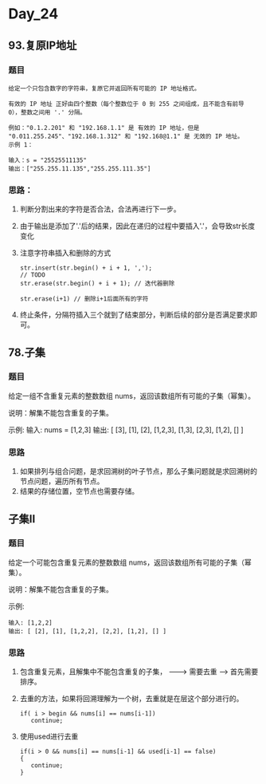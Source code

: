 # Day_24

## 93.复原IP地址

### 题目
```
给定一个只包含数字的字符串，复原它并返回所有可能的 IP 地址格式。

有效的 IP 地址 正好由四个整数（每个整数位于 0 到 255 之间组成，且不能含有前导 0），整数之间用 '.' 分隔。

例如："0.1.2.201" 和 "192.168.1.1" 是 有效的 IP 地址，但是 "0.011.255.245"、"192.168.1.312" 和 "192.168@1.1" 是 无效的 IP 地址。
示例 1：

输入：s = "25525511135"
输出：["255.255.11.135","255.255.111.35"]
```

### 思路：

1. 判断分割出来的字符是否合法，合法再进行下一步。

2. 由于输出是添加了'.'后的结果，因此在递归的过程中要插入'.'，会导致str长度变化

3. 注意字符串插入和删除的方式

   ```
   str.insert(str.begin() + i + 1, ',');
   // TODO
   str.erase(str.begin() + i + 1); // 迭代器删除

   str.erase(i+1) // 删除i+1后面所有的字符
   ```

4. 终止条件，分隔符插入三个就到了结束部分，判断后续的部分是否满足要求即可。



## 78.子集

### 题目

给定一组不含重复元素的整数数组 nums，返回该数组所有可能的子集（幂集）。

说明：解集不能包含重复的子集。

示例: 输入: nums = [1,2,3] 输出: [ [3],  [1],  [2],  [1,2,3],  [1,3],  [2,3],  [1,2],  [] ]

### 思路

1. 如果排列与组合问题，是求回溯树的叶子节点，那么子集问题就是求回溯树的节点问题，遍历所有节点。
2. 结果的存储位置，空节点也需要存储。

## 子集II

### 题目

给定一个可能包含重复元素的整数数组 nums，返回该数组所有可能的子集（幂集）。

说明：解集不能包含重复的子集。

示例:

    输入: [1,2,2]
    输出: [ [2], [1], [1,2,2], [2,2], [1,2], [] ]

### 思路

1. 包含重复元素，且解集中不能包含重复的子集， ---> 需要去重 --> 首先需要排序。
2. 去重的方法，如果将回溯理解为一个树，去重就是在层这个部分进行的。
   ```
   if( i > begin && nums[i] == nums[i-1])
      continue;
   ```
3. 使用used进行去重

   ```
   if(i > 0 && nums[i] == nums[i-1] && used[i-1] == false)
   {
      continue;
   }
   ```





